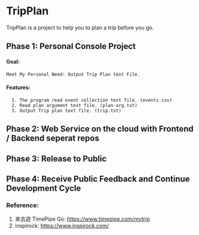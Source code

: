 # TripPlan
TripPlan is a project to help you to plan a trip before you go.
## Phase 1: Personal Console Project
####  Goal: 
    Meet My Personal Need: Output Trip Plan text File.
####  Features:
      1. The program read event collection text file. (events.csv)
      2. Read plan argument text file. (plan-arg.txt)
      3. Output Trip plan text file. (trip.txt)
## Phase 2: Web Service on the cloud with Frontend / Backend seperat repos
## Phase 3: Release to Public
## Phase 4: Receive Public Feedback and Continue Development Cycle
### Reference:
  1. 來去遊 TimePipe Go: https://www.timepipe.com/mytrip
  2. inspirock: https://www.inspirock.com/
